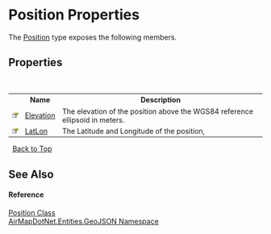 # Position Properties
 

The <a href="7ee82c76-6205-6c56-8d6e-4fe6e06bb0b0">Position</a> type exposes the following members.


## Properties
&nbsp;<table><tr><th></th><th>Name</th><th>Description</th></tr><tr><td>![Public property](media/pubproperty.gif "Public property")</td><td><a href="469116eb-a182-bbb6-0236-8f4c068225d5">Elevation</a></td><td>
The elevation of the position above the WGS84 reference ellipsoid in meters.</td></tr><tr><td>![Public property](media/pubproperty.gif "Public property")</td><td><a href="e3ada7eb-13d8-2f89-bd83-19c5270653b3">LatLon</a></td><td>
The Latitude and Longitude of the position,</td></tr></table>&nbsp;
<a href="#position-properties">Back to Top</a>

## See Also


#### Reference
<a href="7ee82c76-6205-6c56-8d6e-4fe6e06bb0b0">Position Class</a><br /><a href="1d543ca6-8481-5d96-aca1-a1b2d108871c">AirMapDotNet.Entities.GeoJSON Namespace</a><br />